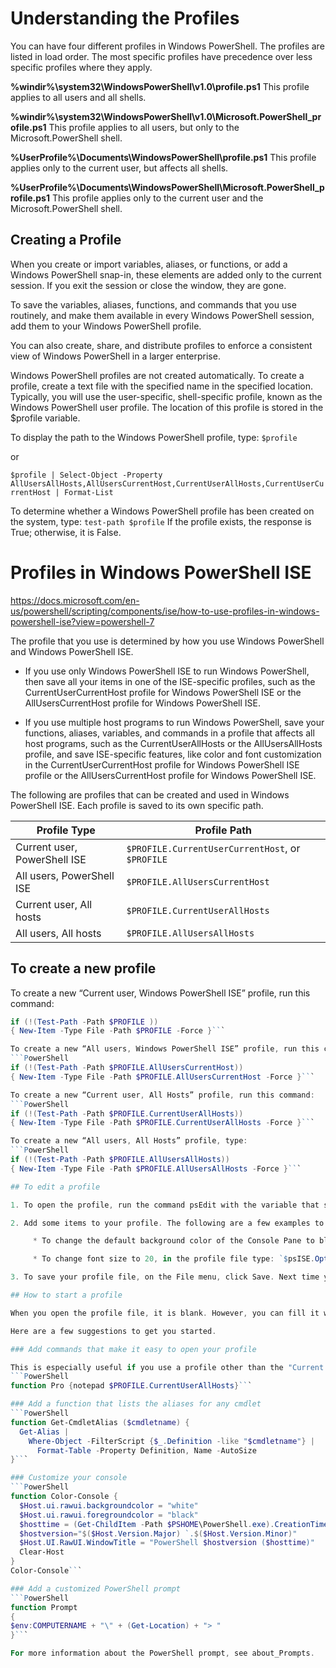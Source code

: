# Understanding the Profiles

You can have four different profiles in Windows PowerShell. The profiles are listed in load order. The most specific
profiles have precedence over less specific profiles where they apply.

**%windir%\system32\WindowsPowerShell\v1.0\profile.ps1**
This profile applies to all users and all shells.

**%windir%\system32\WindowsPowerShell\v1.0\Microsoft.PowerShell_profile.ps1**
This profile applies to all users, but only to the Microsoft.PowerShell shell.

**%UserProfile%\Documents\WindowsPowerShell\profile.ps1**
This profile applies only to the current user, but affects all shells.

**%UserProfile%\Documents\WindowsPowerShell\Microsoft.PowerShell_profile.ps1**
This profile applies only to the current user and the Microsoft.PowerShell shell.


## Creating a Profile

When you create or import variables, aliases, or functions, or add a Windows PowerShell snap-in, these elements are added
only to the current session. If you exit the session or close the window, they are gone.

To save the variables, aliases, functions, and commands that you use routinely, and make them available in every Windows
PowerShell session, add them to your Windows PowerShell profile.

You can also create, share, and distribute profiles to enforce a consistent view of Windows PowerShell in a larger enterprise.

Windows PowerShell profiles are not created automatically. To create a profile, create a text file with the specified name
in the specified location. Typically, you will use the user-specific, shell-specific profile, known as the Windows PowerShell
user profile. The location of this profile is stored in the $profile variable.

To display the path to the Windows PowerShell profile, type:
`$profile`

or

`$profile | Select-Object -Property AllUsersAllHosts,AllUsersCurrentHost,CurrentUserAllHosts,CurrentUserCurrentHost | Format-List`

To determine whether a Windows PowerShell profile has been created on the system, type:
`test-path $profile`
If the profile exists, the response is True; otherwise, it is False.


# Profiles in Windows PowerShell ISE

https://docs.microsoft.com/en-us/powershell/scripting/components/ise/how-to-use-profiles-in-windows-powershell-ise?view=powershell-7

The profile that you use is determined by how you use Windows PowerShell and Windows PowerShell ISE.

* If you use only Windows PowerShell ISE to run Windows PowerShell, then save all your items in one of the ISE-specific profiles, such as the CurrentUserCurrentHost profile for Windows PowerShell ISE or the AllUsersCurrentHost profile for Windows PowerShell ISE.

* If you use multiple host programs to run Windows PowerShell, save your functions, aliases, variables, and commands in a profile that affects all host programs, such as the CurrentUserAllHosts or the AllUsersAllHosts profile, and save ISE-specific features, like color and font customization in the CurrentUserCurrentHost profile for Windows PowerShell ISE profile or the AllUsersCurrentHost profile for Windows PowerShell ISE.

The following are profiles that can be created and used in Windows PowerShell ISE. Each profile is saved to its own specific path.

Profile Type | Profile Path
--- | ---
Current user, PowerShell ISE | `$PROFILE.CurrentUserCurrentHost`, or `$PROFILE`
All users, PowerShell ISE | `$PROFILE.AllUsersCurrentHost`
Current user, All hosts | `$PROFILE.CurrentUserAllHosts`
All users, All hosts | `$PROFILE.AllUsersAllHosts`

## To create a new profile

To create a new “Current user, Windows PowerShell ISE” profile, run this command:
```PowerShell
if (!(Test-Path -Path $PROFILE ))
{ New-Item -Type File -Path $PROFILE -Force }```

To create a new “All users, Windows PowerShell ISE” profile, run this command:
```PowerShell
if (!(Test-Path -Path $PROFILE.AllUsersCurrentHost))
{ New-Item -Type File -Path $PROFILE.AllUsersCurrentHost -Force }```

To create a new “Current user, All Hosts” profile, run this command:
```PowerShell
if (!(Test-Path -Path $PROFILE.CurrentUserAllHosts))
{ New-Item -Type File -Path $PROFILE.CurrentUserAllHosts -Force }```

To create a new “All users, All Hosts” profile, type:
```PowerShell
if (!(Test-Path -Path $PROFILE.AllUsersAllHosts))
{ New-Item -Type File -Path $PROFILE.AllUsersAllHosts -Force }```

## To edit a profile

1. To open the profile, run the command psEdit with the variable that specifies the profile you want to edit. For example, to open the “Current user, Windows PowerShell ISE” profile, type: psEdit $PROFILE

2. Add some items to your profile. The following are a few examples to get you started:

     * To change the default background color of the Console Pane to blue, in the profile file type: `$psISE.Options.OutputPaneBackground = 'blue'` . For more information about the `$psISE` variable, see Windows PowerShell ISE Object Model Reference.

     * To change font size to 20, in the profile file type: `$psISE.Options.FontSize =20`

3. To save your profile file, on the File menu, click Save. Next time you open the Windows PowerShell ISE, your customizations are applied.

## How to start a profile

When you open the profile file, it is blank. However, you can fill it with the variables, aliases, and commands that you use frequently.

Here are a few suggestions to get you started.

### Add commands that make it easy to open your profile

This is especially useful if you use a profile other than the "Current User, Current Host" profile. For example, add the following command:
```PowerShell
function Pro {notepad $PROFILE.CurrentUserAllHosts}```

### Add a function that lists the aliases for any cmdlet
```PowerShell
function Get-CmdletAlias ($cmdletname) {
  Get-Alias |
    Where-Object -FilterScript {$_.Definition -like "$cmdletname"} |
      Format-Table -Property Definition, Name -AutoSize
}```

### Customize your console
```PowerShell
function Color-Console {
  $Host.ui.rawui.backgroundcolor = "white"
  $Host.ui.rawui.foregroundcolor = "black"
  $hosttime = (Get-ChildItem -Path $PSHOME\PowerShell.exe).CreationTime
  $hostversion="$($Host.Version.Major) `.$($Host.Version.Minor)"
  $Host.UI.RawUI.WindowTitle = "PowerShell $hostversion ($hosttime)"
  Clear-Host
}
Color-Console```

### Add a customized PowerShell prompt
```PowerShell
function Prompt
{
$env:COMPUTERNAME + "\" + (Get-Location) + "> "
}```

For more information about the PowerShell prompt, see about_Prompts.
